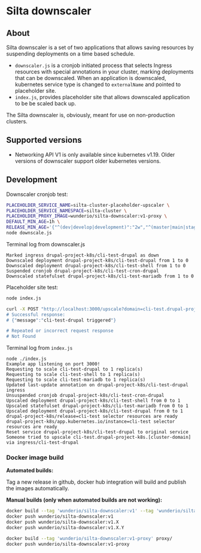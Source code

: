 # Silta downscaler

## About

Silta downscaler is a set of two applications that allows saving resources by suspending 
deployments on a time based schedule.
- `downscaler.js` is a cronjob initiated process that selects Ingress resources with special 
annotations in your cluster, marking deployments that can be downscaled. 
When an application is downscaled, kubernetes service type is changed to `externalName` and 
pointed to placeholder site.
- `index.js`, provides placeholder site that allows downscaled application to 
be be scaled back up.

The Silta downscaler is, obviously, meant for use on non-production clusters.

## Supported versions

- Networking API V1 is only available since kubernetes v1.19. Older versions of downscaler support older kubernetes versions.

## Development

Downscaler cronjob test:
```bash
PLACEHOLDER_SERVICE_NAME=silta-cluster-placeholder-upscaler \
PLACEHOLDER_SERVICE_NAMESPACE=silta-cluster \
PLACEHOLDER_PROXY_IMAGE=wunderio/silta-downscaler:v1-proxy \
DEFAULT_MIN_AGE=1h \
RELEASE_MIN_AGE='{"^(dev|develop|development)":"2w","^(master|main|stage|staging)":"4w","^dependabot":"1h","^production":"10y"}' \
node downscale.js
```

Terminal log from downscaler.js
```
Marked ingress drupal-project-k8s/cli-test-drupal as down
Downscaled deployment drupal-project-k8s/cli-test-drupal from 1 to 0
Downscaled deployment drupal-project-k8s/cli-test-shell from 1 to 0
Suspended cronjob drupal-project-k8s/cli-test-cron-drupal
Downscaled statefulset drupal-project-k8s/cli-test-mariadb from 1 to 0
```

Placeholder site test:
```bash
node index.js
```

```bash
curl -X POST "http://localhost:3000/upscale?domain=cli-test.drupal-project-k8s.[cluster-domain]
# Successful response:
# {"message":"cli-test-drupal triggered"}

# Repeated or incorrect request response
# Not Found
```

Terminal log from `index.js`
```
node ./index.js
Example app listening on port 3000!
Requesting to scale cli-test-drupal to 1 replica(s)
Requesting to scale cli-test-shell to 1 replica(s)
Requesting to scale cli-test-mariadb to 1 replica(s)
Updated last-update annotation on drupal-project-k8s/cli-test-drupal ingress
Unsuspended cronjob drupal-project-k8s/cli-test-cron-drupal
Upscaled deployment drupal-project-k8s/cli-test-shell from 0 to 1
Upscaled statefulset drupal-project-k8s/cli-test-mariadb from 0 to 1
Upscaled deployment drupal-project-k8s/cli-test-drupal from 0 to 1
drupal-project-k8s/release=cli-test selector resources are ready
drupal-project-k8s/app.kubernetes.io/instance=cli-test selector resources are ready
Reset service drupal-project-k8s/cli-test-drupal to original service
Someone tried to upscale cli-test.drupal-project-k8s.[cluster-domain] via ingress/cli-test-drupal
```

### Docker image build

**Automated builds:**

Tag a new release in github, docker hub integration will build and publish the images automatically.

**Manual builds (only when automated builds are not working):**

```bash
docker build --tag 'wunderio/silta-downscaler:v1' --tag 'wunderio/silta-downscaler:v1.X' --tag 'wunderio/silta-downscaler:v1.X.Y' .
docker push wunderio/silta-downscaler:v1 
docker push wunderio/silta-downscaler:v1.X
docker push wunderio/silta-downscaler:v1.X.Y

docker build --tag 'wunderio/silta-downscaler:v1-proxy' proxy/
docker push wunderio/silta-downscaler:v1-proxy
```
